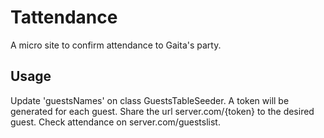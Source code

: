 # Tattendance
A micro site to confirm attendance to Gaita's party.

## Usage
Update 'guestsNames' on class GuestsTableSeeder.
A token will be generated for each guest.
Share the url server.com/{token} to the desired guest.
Check attendance on server.com/guestslist.
